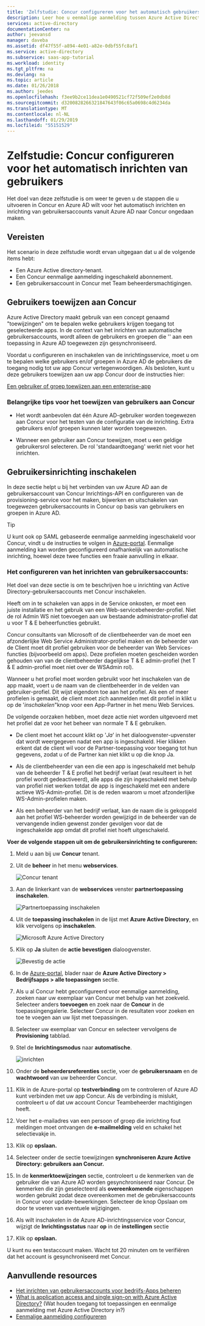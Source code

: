 ```yaml
---
title: 'Zelfstudie: Concur configureren voor het automatisch gebruikers inrichten met Azure Active Directory | Microsoft Docs'
description: Leer hoe u eenmalige aanmelding tussen Azure Active Directory en Concur configureert.
services: active-directory
documentationCenter: na
author: jeevansd
manager: daveba
ms.assetid: df47f55f-a894-4e01-a82e-0dbf55fc8af1
ms.service: active-directory
ms.subservice: saas-app-tutorial
ms.workload: identity
ms.tgt_pltfrm: na
ms.devlang: na
ms.topic: article
ms.date: 01/26/2018
ms.author: jeedes
ms.openlocfilehash: f3ee9b2ce11dea1e0490521cf72f509ef2e0db8d
ms.sourcegitcommit: d3200828266321847643f06c65a0698c4d6234da
ms.translationtype: MT
ms.contentlocale: nl-NL
ms.lasthandoff: 01/29/2019
ms.locfileid: "55151529"
---
```

# <a name="tutorial-configure-concur-for-automatic-user-provisioning"></a>Zelfstudie: Concur configureren voor het automatisch inrichten van gebruikers

Het doel van deze zelfstudie is om weer te geven u de stappen die u uitvoeren in Concur en Azure AD wilt voor het automatisch inrichten en inrichting van gebruikersaccounts vanuit Azure AD naar Concur ongedaan maken.

## <a name="prerequisites"></a>Vereisten

Het scenario in deze zelfstudie wordt ervan uitgegaan dat u al de volgende items hebt:

*   Een Azure Active directory-tenant.
*   Een Concur eenmalige aanmelding ingeschakeld abonnement.
*   Een gebruikersaccount in Concur met Team beheerdersmachtigingen.

## <a name="assigning-users-to-concur"></a>Gebruikers toewijzen aan Concur

Azure Active Directory maakt gebruik van een concept genaamd "toewijzingen" om te bepalen welke gebruikers krijgen toegang tot geselecteerde apps. In de context van het inrichten van automatische gebruikersaccounts, wordt alleen de gebruikers en groepen die '' aan een toepassing in Azure AD toegewezen zijn gesynchroniseerd.

Voordat u configureren en inschakelen van de inrichtingsservice, moet u om te bepalen welke gebruikers en/of groepen in Azure AD de gebruikers die toegang nodig tot uw app Concur vertegenwoordigen. Als besloten, kunt u deze gebruikers toewijzen aan uw app Concur door de instructies hier:

[Een gebruiker of groep toewijzen aan een enterprise-app](https://docs.microsoft.com/azure/active-directory/active-directory-coreapps-assign-user-azure-portal)

### <a name="important-tips-for-assigning-users-to-concur"></a>Belangrijke tips voor het toewijzen van gebruikers aan Concur

*   Het wordt aanbevolen dat één Azure AD-gebruiker worden toegewezen aan Concur voor het testen van de configuratie van de inrichting. Extra gebruikers en/of groepen kunnen later worden toegewezen.

*   Wanneer een gebruiker aan Concur toewijzen, moet u een geldige gebruikersrol selecteren. De rol 'standaardtoegang' werkt niet voor het inrichten.

## <a name="enable-user-provisioning"></a>Gebruikersinrichting inschakelen

In deze sectie helpt u bij het verbinden van uw Azure AD aan de gebruikersaccount van Concur Inrichtings-API en configureren van de provisioning-service voor het maken, bijwerken en uitschakelen van toegewezen gebruikersaccounts in Concur op basis van gebruikers en groepen in Azure AD.

> [!Tip] 
> U kunt ook op SAML gebaseerde eenmalige aanmelding ingeschakeld voor Concur, vindt u de instructies te volgen in [Azure-portal](https://portal.azure.com). Eenmalige aanmelding kan worden geconfigureerd onafhankelijk van automatische inrichting, hoewel deze twee functies een fraaie aanvulling in elkaar.

### <a name="to-configure-user-account-provisioning"></a>Het configureren van het inrichten van gebruikersaccounts:

Het doel van deze sectie is om te beschrijven hoe u inrichting van Active Directory-gebruikersaccounts met Concur inschakelen.

Heeft om in te schakelen van apps in de Service onkosten, er moet een juiste installatie en het gebruik van een Web-servicebeheerder-profiel. Niet de rol Admin WS niet toevoegen aan uw bestaande administrator-profiel dat u voor T & E beheerfuncties gebruikt.

Concur consultants van Microsoft of de clientbeheerder van de moet een afzonderlijke Web Service Administrator-profiel maken en de beheerder van de Client moet dit profiel gebruiken voor de beheerder van Web Services-functies (bijvoorbeeld om apps). Deze profielen moeten gescheiden worden gehouden van van de clientbeheerder dagelijkse T & E admin-profiel (het T & E admin-profiel moet niet over de WSAdmin rol).

Wanneer u het profiel moet worden gebruikt voor het inschakelen van de app maakt, voert u de naam van de clientbeheerder in de velden van gebruiker-profiel. Dit wijst eigendom toe aan het profiel. Als een of meer profielen is gemaakt, de client moet zich aanmelden met dit profiel in klikt u op de '*inschakelen*"knop voor een App-Partner in het menu Web Services.

De volgende oorzaken hebben, moet deze actie niet worden uitgevoerd met het profiel dat ze voor het beheer van normale T & E gebruiken.

* De client moet het account klikt op '*Ja*' in het dialoogvenster-upvenster dat wordt weergegeven nadat een app is ingeschakeld. Hier klikken erkent dat de client wil voor de Partner-toepassing voor toegang tot hun gegevens, zodat u of de Partner kan niet klikt u op die knop Ja.

* Als de clientbeheerder van een die een app is ingeschakeld met behulp van de beheerder T & E profiel het bedrijf verlaat (wat resulteert in het profiel wordt gedeactiveerd), alle apps die zijn ingeschakeld met behulp van profiel niet werken totdat de app is ingeschakeld met een andere actieve WS-Admin-profiel. Dit is de reden waarom u moet afzonderlijke WS-Admin-profielen maken.

* Als een beheerder van het bedrijf verlaat, kan de naam die is gekoppeld aan het profiel WS-beheerder worden gewijzigd in de beheerder van de vervangende indien gewenst zonder gevolgen voor dat de ingeschakelde app omdat dit profiel niet hoeft uitgeschakeld.

**Voer de volgende stappen uit om de gebruikersinrichting te configureren:**

1. Meld u aan bij uw **Concur** tenant.

2. Uit de **beheer** in het menu **webservices**.
   
    ![Concur tenant](./media/concur-provisioning-tutorial/IC721729.png "Concur tenant")

3. Aan de linkerkant van de **webservices** venster **partnertoepassing inschakelen**.
   
    ![Partnertoepassing inschakelen](./media/concur-provisioning-tutorial/ic721730.png "partnertoepassing inschakelen")

4. Uit de **toepassing inschakelen** in de lijst met **Azure Active Directory**, en klik vervolgens op **inschakelen**.
   
    ![Microsoft Azure Active Directory](./media/concur-provisioning-tutorial/ic721731.png "Microsoft Azure Active Directory")

5. Klik op **Ja** sluiten de **actie bevestigen** dialoogvenster.
   
    ![Bevestig de actie](./media/concur-provisioning-tutorial/ic721732.png "Bevestig de actie")

6. In de [Azure-portal](https://portal.azure.com), blader naar de **Azure Active Directory > Bedrijfsapps > alle toepassingen** sectie.

7. Als u al Concur hebt geconfigureerd voor eenmalige aanmelding, zoeken naar uw exemplaar van Concur met behulp van het zoekveld. Selecteer anders **toevoegen** en zoek naar de **Concur** in de toepassingengalerie. Selecteer Concur in de resultaten voor zoeken en toe te voegen aan uw lijst met toepassingen.

8. Selecteer uw exemplaar van Concur en selecteer vervolgens de **Provisioning** tabblad.

9. Stel de **Inrichtingsmodus** naar **automatische**. 
 
    ![inrichten](./media/concur-provisioning-tutorial/provisioning.png)

10. Onder de **beheerdersreferenties** sectie, voer de **gebruikersnaam** en de **wachtwoord** van uw beheerder Concur.

11. Klik in de Azure-portal op **testverbinding** om te controleren of Azure AD kunt verbinden met uw app Concur. Als de verbinding is mislukt, controleert u of dat uw account Concur Teambeheerder machtigingen heeft.

12. Voer het e-mailadres van een persoon of groep die inrichting fout meldingen moet ontvangen de **e-mailmelding** veld en schakel het selectievakje in.

13. Klik op **opslaan.**

14. Selecteer onder de sectie toewijzingen **synchroniseren Azure Active Directory: gebruikers aan Concur.**

15. In de **kenmerktoewijzingen** sectie, controleert u de kenmerken van de gebruiker die van Azure AD worden gesynchroniseerd naar Concur. De kenmerken die zijn geselecteerd als **overeenkomende** eigenschappen worden gebruikt zodat deze overeenkomen met de gebruikersaccounts in Concur voor update-bewerkingen. Selecteer de knop Opslaan om door te voeren van eventuele wijzigingen.

16. Als wilt inschakelen in de Azure AD-inrichtingsservice voor Concur, wijzigt de **Inrichtingsstatus** naar **op** in de **instellingen** sectie

17. Klik op **opslaan.**

U kunt nu een testaccount maken. Wacht tot 20 minuten om te verifiëren dat het account is gesynchroniseerd met Concur.

## <a name="additional-resources"></a>Aanvullende resources

* [Het inrichten van gebruikersaccounts voor bedrijfs-Apps beheren](tutorial-list.md)
* [What is application access and single sign-on with Azure Active Directory?](../manage-apps/what-is-single-sign-on.md) (Wat houden toegang tot toepassingen en eenmalige aanmelding met Azure Active Directory in?)
* [Eenmalige aanmelding configureren](concur-tutorial.md)

